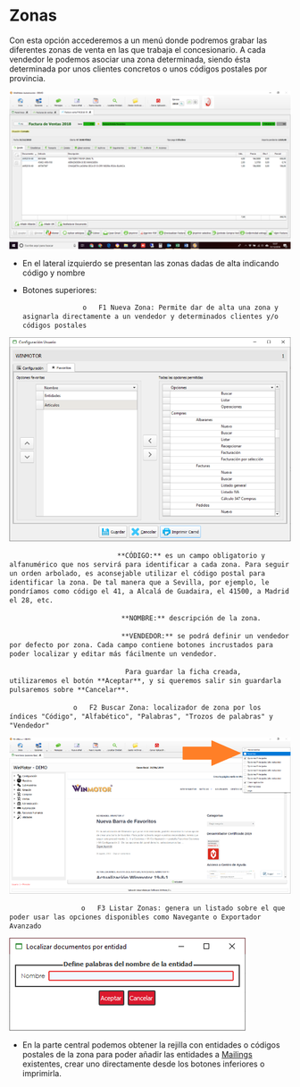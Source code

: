 # Zonas

Con esta opción accederemos a un menú donde podremos grabar las diferentes zonas de venta en las que trabaja el concesionario. A cada vendedor le podemos asociar una zona determinada, siendo ésta determinada por unos clientes concretos o unos códigos postales por provincia.

![](../../.gitbook/assets/image%20%28119%29.png)

* En el lateral izquierdo se presentan las zonas dadas de alta indicando código y nombre
* Botones superiores:

                     o   F1 Nueva Zona: Permite dar de alta una zona y asignarla directamente a un vendedor y determinados clientes y/o códigos postales

![](../../.gitbook/assets/image%20%28351%29.png)

                               **CÓDIGO:** es un campo obligatorio y alfanumérico que nos servirá para identificar a cada zona. Para seguir un orden arbolado, es aconsejable utilizar el código postal para identificar la zona. De tal manera que a Sevilla, por ejemplo, le pondríamos como código el 41, a Alcalá de Guadaira, el 41500, a Madrid el 28, etc.

                                **NOMBRE:** descripción de la zona.

                                **VENDEDOR:** se podrá definir un vendedor por defecto por zona. Cada campo contiene botones incrustados para poder localizar y editar más fácilmente un vendedor.

                                 Para guardar la ficha creada, utilizaremos el botón **Aceptar**, y si queremos salir sin guardarla pulsaremos sobre **Cancelar**.

                    o   F2 Buscar Zona: localizador de zona por los índices "Código", "Alfabético", "Palabras", "Trozos de palabras" y "Vendedor"

![](../../.gitbook/assets/image%20%28299%29.png)

                      o   F3 Listar Zonas: genera un listado sobre el que poder usar las opciones disponibles como Navegante o Exportador Avanzado

![](../../.gitbook/assets/image%20%28393%29.png)

* En la parte central podemos obtener la rejilla con entidades o códigos postales de la zona para poder añadir las entidades a [Mailings](../../tutoriales/mailing-como-funciona-y-trucos-para-sacarle-partido.md) existentes, crear uno directamente desde los botones inferiores o imprimirla.

